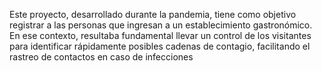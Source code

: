Este proyecto, desarrollado durante la pandemia, tiene como objetivo registrar a las personas que ingresan a un establecimiento gastronómico. En ese contexto, resultaba fundamental llevar un control de los visitantes para identificar rápidamente posibles cadenas de contagio, facilitando el rastreo de contactos en caso de infecciones
